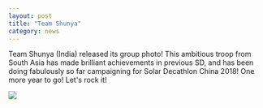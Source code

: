 ```yaml
---
layout: post
title: "Team Shunya"
category: news
---
```


Team Shunya (India) released its group photo! This ambitious troop from South Asia has made brilliant achievements in previous SD, and has been doing fabulously so far campaigning for Solar Decathlon China 2018! One more year to go! Let's rock it!

<img class="img-width" src="{{ site.baseurl }}/assets/img/news/img_1.png">